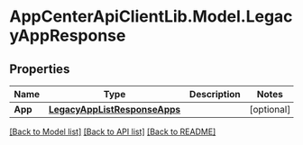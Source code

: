 # AppCenterApiClientLib.Model.LegacyAppResponse
## Properties

Name | Type | Description | Notes
------------ | ------------- | ------------- | -------------
**App** | [**LegacyAppListResponseApps**](LegacyAppListResponseApps.md) |  | [optional] 

[[Back to Model list]](../README.md#documentation-for-models) [[Back to API list]](../README.md#documentation-for-api-endpoints) [[Back to README]](../README.md)

